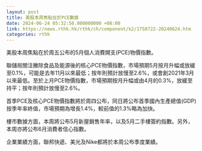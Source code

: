```yaml
---
layout: post
title: 美股本周焦點在於PCE數據
date: 2024-06-24 05:32:50.000000000 +08:00
link: https://news.rthk.hk/rthk/ch/component/k2/1758722-20240624.htm
categories: rthk
---
```


美股本周焦點在於周五公布的5月個人消費開支(PCE)物價指數。

聯儲局關注撇除食品及能源後的核心PCE物價指數，市場預期5月按月升幅或放緩至0.1%，可能是去年11月以來最低；按年則預計放慢至2.6%，或會創2021年3月以來最低。至於上月PCE物價指數，市場預期按月升幅或由4月的0.3%，放緩至持平；按年則預計放慢至2.6%。

首季PCE及核心PCE物價指數將於周四公布，同日將公布首季國內生產總值(GDP)按季年率終值，市場預期為增長1.4%，較前值的1.3%略為加快。

樓市數據方面，本周將公布5月新屋銷售年率，以及5月二手樓簽約指數。另外，本周亦將公布6月消費者信心指數。

企業業績方面，聯邦快遞、美光及Nike都將於本周公布季度業績。
